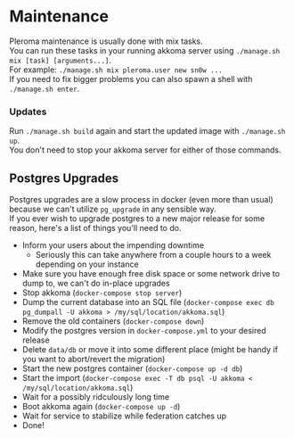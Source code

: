 # Maintenance

Pleroma maintenance is usually done with mix tasks.<br/>
You can run these tasks in your running akkoma server using `./manage.sh mix [task] [arguments...]`.<br/>
For example: `./manage.sh mix pleroma.user new sn0w ...`<br/>
If you need to fix bigger problems you can also spawn a shell with `./manage.sh enter`.

### Updates

Run `./manage.sh build` again and start the updated image with `./manage.sh up`.<br/>
You don't need to stop your akkoma server for either of those commands.

## Postgres Upgrades

Postgres upgrades are a slow process in docker (even more than usual) because we can't utilize `pg_upgrade` in any sensible way.<br/>
If you ever wish to upgrade postgres to a new major release for some reason, here's a list of things you'll need to do.

- Inform your users about the impending downtime
    - Seriously this can take anywhere from a couple hours to a week depending on your instance
- Make sure you have enough free disk space or some network drive to dump to, we can't do in-place upgrades
- Stop akkoma (`docker-compose stop server`)
- Dump the current database into an SQL file (`docker-compose exec db pg_dumpall -U akkoma > /my/sql/location/akkoma.sql`)
- Remove the old containers (`docker-compose down`)
- Modify the postgres version in `docker-compose.yml` to your desired release
- Delete `data/db` or move it into some different place (might be handy if you want to abort/revert the migration)
- Start the new postgres container (`docker-compose up -d db`)
- Start the import (`docker-compose exec -T db psql -U akkoma < /my/sql/location/akkoma.sql`)
- Wait for a possibly ridculously long time
- Boot akkoma again (`docker-compose up -d`)
- Wait for service to stabilize while federation catches up
- Done!